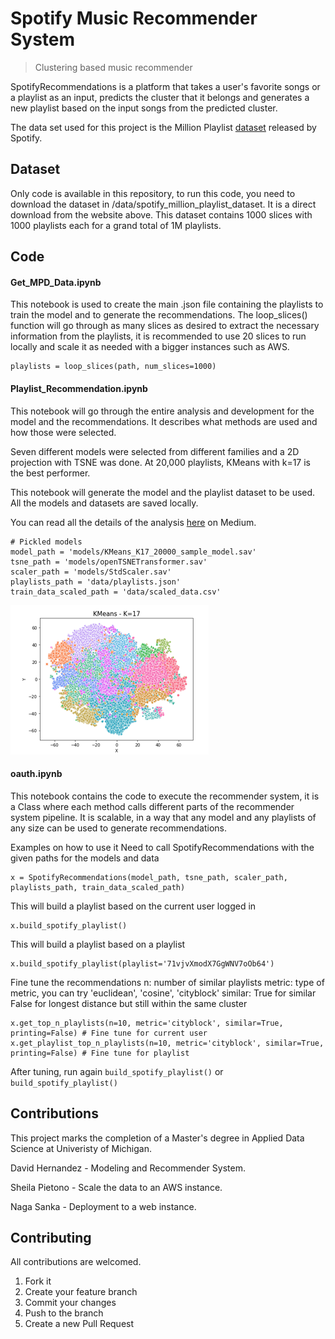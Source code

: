 # Spotify Music Recommender System 
> Clustering based music recommender

SpotifyRecommendations is a platform that takes a user's favorite songs or a playlist as an input, predicts the cluster that it belongs and generates a new playlist based on the input songs from the predicted cluster.

The data set used for this project is the Million Playlist [dataset](https://www.aicrowd.com/challenges/spotify-million-playlist-dataset-challenge) released by Spotify.

## Dataset
Only code is available in this repository, to run this code, you need to download the dataset in /data/spotify_million_playlist_dataset.  It is a direct download from the website above.
This dataset contains 1000 slices with 1000 playlists each for a grand total of 1M playlists.

## Code
#### Get_MPD_Data.ipynb 
This notebook is used to create the main .json file containing the playlists to train the model and to generate the recommendations. The loop_slices() function will go through as many slices as desired to extract the necessary information from the playlists, it is recommended to use 20 slices to run locally and scale it as needed with a bigger instances such as AWS.

```
playlists = loop_slices(path, num_slices=1000)
```

#### Playlist_Recommendation.ipynb 
This notebook will go through the entire analysis and development for the model and the recommendations. It describes what methods are used and how those were selected.

Seven different models were selected from different families and a 2D projection with TSNE was done. At 20,000 playlists, KMeans with k=17 is the best performer.

This notebook will generate the model and the playlist dataset to be used. All the models and datasets are saved locally.

You can read all the details of the analysis [here](https://medium.com/@david.de.hernandez/the-data-3056997a0fc5) on Medium.

```
# Pickled models
model_path = 'models/KMeans_K17_20000_sample_model.sav'
tsne_path = 'models/openTSNETransformer.sav'
scaler_path = 'models/StdScaler.sav'
playlists_path = 'data/playlists.json'
train_data_scaled_path = 'data/scaled_data.csv'
```
![](KMeans17.PNG)

#### oauth.ipynb 
This notebook contains the code to execute the recommender system, it is a Class where each method calls different parts of the recommender system pipeline.
It is scalable, in a way that any model and any playlists of any size can be used to generate recommendations.


Examples on how to use it
Need to call SpotifyRecommendations with the given paths for the models and data
```
x = SpotifyRecommendations(model_path, tsne_path, scaler_path, playlists_path, train_data_scaled_path)
```

This will build a playlist based on the current user logged in
```
x.build_spotify_playlist()
```

This will build a playlist based on a playlist
```
x.build_spotify_playlist(playlist='71vjvXmodX7GgWNV7oOb64')
```

Fine tune the recommendations
n: number of similar playlists
metric: type of metric, you can try 'euclidean', 'cosine', 'cityblock'
similar: True for similar False for longest distance but still within the same cluster

```
x.get_top_n_playlists(n=10, metric='cityblock', similar=True, printing=False) # Fine tune for current user
x.get_playlist_top_n_playlists(n=10, metric='cityblock', similar=True, printing=False) # Fine tune for playlist
```
After tuning, run again `build_spotify_playlist()` or `build_spotify_playlist()`

## Contributions
This project marks the completion of a Master's degree in Applied Data Science at Univeristy of Michigan.

David Hernandez - Modeling and Recommender System.

Sheila Pietono - Scale the data to an AWS instance.

Naga Sanka - Deployment to a web instance.


## Contributing
All contributions are welcomed.
1. Fork it
2. Create your feature branch
3. Commit your changes
4. Push to the branch
5. Create a new Pull Request
